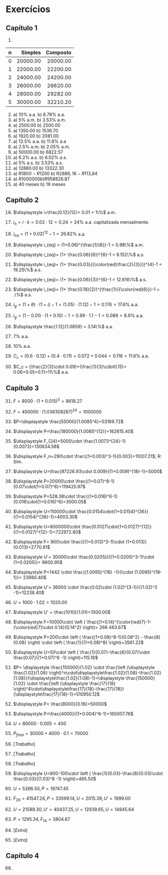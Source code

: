 # Exercícios

## Capítulo 1

1. 
|n|Simples|Composto
|:-:|-:|-:|
|0|20000.00|20000.00|
|1|22000.00|22200.00|
|2|24000.00|24200.00|
|3|26000.00|26620.00|
|4|28000.00|29282.00|
|5|30000.00|32210.20|

2. a) 10% a.a. b) 8.78% a.a.
3. a) 5% a.m. b) 3.53% a.m.
4. a) 2500.00 b) 2500.00 
5. a) 1350.00 b) 1536.70
6. a) 1920.00 b) 2081.00
7. a) 12.5% a.a. b) 11.8% a.a
8. a) 2.5% a.m. b) 2.05% a.m.
9. a) 50000.00 b) 6822.57
10. a) 6.2% a.s. b) 6.02% a.s.
11. a) 5% a.s. b) 3.53% a.s.
12. a) 12880.00 b) 13322.30
13. a) R$1800 - R$1200 b) R$2886,16 - R$113,84 
14. a) R$1000000 b) R$958828.87
15. a) 40 meses b) 19 meses

## Capítulo 2

16. $\displaystyle i=\frac{0.12}{12}= 0.01 = 1\%$ a.m.

17. $\displaystyle i_n = i\cdot k = 0.02 \cdot 12 = 0.24 = 24\%$ a.a. capitalizada mensalmente.
18. $\displaystyle i_{eq} = (1+0.02)^{12}-1 = 26.82\%$ a.a.
19. $\displaystyle i_{eq} = (1+0.06)^{\frac{1}{6}}-1 = 0.98\%$ a.m.
20. $\displaystyle i_{eq}= (1+ \frac{0.06}{6})^{6}-1 = 6.152\%$ a.s.
21.  $\displaystyle i_{eq}= (1+ \frac{0.03}{{\color{red}\frac{2}{3}}})^{4}-1 = 19.25\%$ a.s.
22. $\displaystyle i_{eq}= (1+ \frac{0.06}{3})^{6}-1 = 12.616\%$ a.s.
23. $\displaystyle i_{eq}= (1+ \frac{0.18}{2})^{\frac{1}{{\color{red}6}}}-1 = .\%$ a.s.
24. $\displaystyle i_g = (1+\theta)\cdot (1+i) -1 = (1.05)\cdot(1.12)-1 = 0.176 = 17.6\%$ a.a.
25. $i_g = (1-0.01)\cdot (1+0.10) -1 = 0.99\cdot 1.1 -1 = 0.089 = 8.9\%$ a.a.
26. $\displaystyle \frac{1.12}{1.0859} = 3.14\%$ a.a.
27. $7\%$ a.a.
28. $10\%$ a.a.
29. $C_{c} = (0.6\cdot0.12)+(0.4\cdot0.11)=0.072+0.044=0.116=11.6\%$ a.a.
30. $C_c = (\frac{2}{3}\cdot 0.09)+(\frac{1}{3}\cdot0.15)= 0.06+0.05=0.11=11\%$ a.a.

## Capítulo 3

31. $F=8000\cdot(1+0.015)^5=8618.27$

32. $F=450000\cdot (1.038308287)^{24}= 1000000$
33. $P=\displaystyle \frac{55000}{1.0085^4}=53169.72$
34. $\displaystyle P=\frac{180000}{1.0085^{12}}=162615.40$
35. $\displaystyle F_{24}=5000\cdot \frac{1.0073^{24}-1}{0.0073}=130634.58$  
36. $\displaystyle F_n=290\cdot \frac{(1+0.003)^3-1}{0.003}=11007.21$; R: Sim.
37. $\displaystyle U=\frac{97226.93\cdot 0.009}{(1+0.009)^{18}-1}=5000$
38. $\displaystyle P=20000\cdot \frac{(1+0.07)^8-1}{0.07\cdot(1+0.07)^8}=119425.97$
39. $\displaystyle P=528.38\cdot \frac{(1+0.016)^6-1}{0.016\cdot(1+0.016)^6}=3000.05$
40. $\displaystyle U=110000\cdot \frac{0.0154\cdot(1+0.0154)^{36}}{(1+0.0154)^{36}-1}=4003.30$
41. $\displaystyle U=8000000\cdot \frac{0.0127\cdot(1+0.0127)^{12}}{(1+0.0127)^{12}-1}=722972.80$
42. $\displaystyle F= 900\cdot \frac{((1+0.013)^3-1)\cdot (1+0.013)}{0.013}=2770.81$
43. $\displaystyle U'= 30000\cdot \frac{0.0205}{((1+0.0205)^3-1)\cdot (1+0.0205)}= 9600.95$
44. $\displaystyle P=1442 \cdot \frac{(1.0095)^{18} -1}{i\cdot (1.0095)^{18-1}}= 23980.40$
45. $\displaystyle U'= 36000 \cdot \frac{0.02\cdot (1.02)^{3-1}}{(1.02)^3 -1}=12238.40$  
46. $\displaystyle U = 1000 \cdot 1.02=1020.00$
47. $\displaystyle U' = \frac{1010}{1.01}=1000.00$ 
48. $\displaystyle F=10000\cdot \left ( \frac{(1+0.14)^{\color{red}7}-1-{\color{red}7}\cdot 0.14}{0.14^2} \right)= 266 463.67$
49. $\displaystyle P=200\cdot \left ( \frac{(1+0.08)^8-1}{0.08^2} - \frac{8}{0.08} \right) \cdot \left ( \frac{1}{(1+0.08)^8} \right)=3561.22$
50. $\displaystyle U=50\cdot \left ( \frac{1}{0.07}-\frac{6}{0.07}\cdot \frac{0.07}{(1+0.07)^6 -1} \right)=115.16$
51. $P= \displaystyle \frac{150000}{1.02} \cdot \frac{\left (\displaystyle \frac{1.02}{1.08} \right)^n\cdot\displaystyle\frac{1.02}{1.08}-\frac{1.02}{1.08}}{\displaystyle\frac{1.02}{1.08}-1}=\displaystyle \frac{150000}{1.02} \cdot \frac{\left (\displaystyle \frac{17}{18} \right)^4\cdot\displaystyle\frac{17}{18}-\frac{17}{18}}{\displaystyle\frac{17}{18}-1}=510950.12$
52. $\displaystyle P= \frac{8000}{0.16}=50000$
53. $\displaystyle P=\frac{4000}{(1+0.004)^6-1}=165007.76$
54. $U=80000\cdot 0.005=400$
55. $P_{final}=30000+4000\cdot 0.1= 70000$
56. [*Trabalho*]
57. [*Trabalho*]
58. [*Trabalho*]
59. $\displaystyle U=800-100\cdot \left ( \frac{1}{0.03}-\frac{8}{0.03}\cdot \frac{0.03}{(1.03)^8 -1} \right)=465.50$
60. $U=5266.50, P=19747.45$
61. $F_{26}=41547.24, P=33599.14, U=2015.39, U'=1999.00$
62. $U=21589.30, U'=40437.25, U=12939.65, U=14845.64$
63. $P=1295.34, F_{14}=3804.67$
64. [*Extra*]
65. [*Extra*]

## Capítulo 4

66. 
